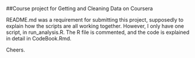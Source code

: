 ##Course project for Getting and Cleaning Data on Coursera

README.md was a requirement for submitting this project, supposedly to explain how the scripts are all working together. However, I only have one script, in run_analysis.R. The R file is commented, and the code is explained in detail in CodeBook.Rmd.

Cheers.
